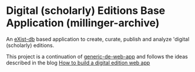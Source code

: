 # Digital (scholarly) Editions Base Application (millinger-archive)

An [eXist-db](http://exist-db.org/exist/apps/homepage/index.html) based application to create, curate, publish and analyze 'digital (scholarly) editions.

This project is a continuation of [generic-de-web-app](https://github.com/acdh-oeaw/generic-de-web-app) and follows the ideas described in the blog [How to build a digital edition web app](https://howto.acdh.oeaw.ac.at/blog/books/how-to-build-a-digital-edition-web-app/)
